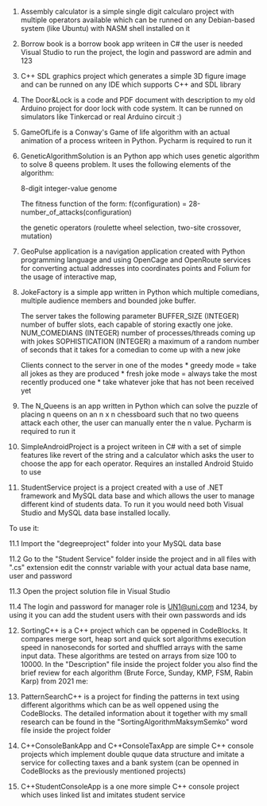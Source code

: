 1. Assembly calculator is a simple single digit calcularo project with multiple operators available which can be runned on any Debian-based system (like Ubuntu) with NASM shell installed on it 

2. Borrow book is a borrow book app writeen in C# the user is needed Visual Studio to run the project, the login and password are admin and 123

3. C++ SDL graphics project which generates a simple 3D figure image and can be runned on any IDE which supports C++ and SDL library

4. The Door&Lock is a code and PDF document with description to my old Arduino project for door lock with code system. It can be runned on simulators like Tinkercad or real Arduino circuit :)

5. GameOfLife is a Conway's Game of life algorithm with an actual animation of a process writeen in Python. Pycharm is required to run it

6. GeneticAlgorithmSolution is an Python app which uses genetic algorithm to solve 8 queens problem. It uses the following elements of the algorithm:

   8-digit integer-value genome

   The fitness function of the form: f(configuration) = 28-number_of_attacks(configuration)

   the genetic operators (roulette wheel selection, two-site crossover, mutation)


7. GeoPulse application is a navigation application created with Python programming language and using OpenCage and OpenRoute services for converting actual addresses into coordinates points and Folium for the usage of interactive map, 

8. JokeFactory is a simple app written in Python which multiple comedians, multiple audience members and bounded joke buffer.

	The server takes the following parameter
		BUFFER_SIZE  (INTEGER)  number of buffer slots, each capable of storing exactly one joke.
		NUM_COMEDIANS (INTEGER) number of processes/threads coming up with jokes
		SOPHISTICATION (INTEGER) a maximum of a random number of seconds that it takes for a comedian to come up with a new joke

	Clients connect to the server in one of the modes
		* greedy mode = take all jokes as they are produced
		* fresh joke mode = always take the most recently produced one
		* take whatever joke that has not been received yet 

9. The N_Queens is an app written in Python which can solve the puzzle of placing n queens on an n x n chessboard such that no two queens attack each other, the user can manually enter the n value. Pycharm is required to run it

10. SimpleAndroidProject is a project writeen in C# with a set of simple features like revert of the string and a calculator which asks the user to choose the app for each operator. Requires an installed Android Stuido to use

11. StudentService project is a project created with a use of .NET framework and MySQL data base and which allows the user to manage different kind of students data. To run it you would need both Visual Studio and MySQL data base installed locally. 

To use it: 

11.1 Import the "degreeproject" folder into your MySQL data base 

11.2 Go to the "Student Service" folder inside the project and in all files with ".cs" extension edit the connstr variable with your actual data base name, user and password

11.3 Open the project solution file in Visual Studio

11.4 The login and password for manager role is UN1@uni.com and 1234, by using it you can add the student users with their own passwords and ids

12. SortingC++ is a C++ project which can be oppened in CodeBlocks. It compares merge sort, heap sort and quick sort algorithms execution speed in nanoseconds for sorted and shuffled arrays with the same input data. These algorithms are tested on arrays from size 100 to 10000. In the "Description" file inside the project folder you also find the brief review for each algorithm (Brute Force, Sunday, KMP, FSM, Rabin Karp) from 2021 me:

13. PatternSearchC++ is a project for finding the patterns in text using different algorithms which can be as well oppened using the CodeBlocks. The detailed information about it together with my small research can be found in the "SortingAlgorithmMaksymSemko" word file inside the project folder

14. C++ConsoleBankApp and C++ConsoleTaxApp are simple C++ console projects which implement double quque data structure and imitate a service for collecting taxes and a bank system (can be openned in CodeBlocks as the previously mentioned projects)

15. C++StudentConsoleApp is a one more simple C++ console project which uses linked list and imitates student service


 



                              
                              
